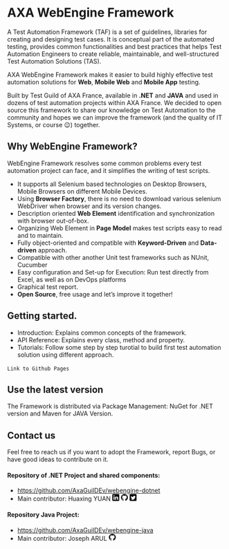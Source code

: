 ﻿# AXA WebEngine Framework

A Test Automation Framework (TAF) is a set of guidelines, libraries for creating and designing test cases.
It is conceptual part of the automated testing, provides common functionalities and best practices that helps Test Automation Engineers to create reliable, maintainable, and well-structured Test Automation Solutions (TAS).

AXA WebEngine Framework makes it easier to build highly effective test automation solutions for **Web**, **Mobile Web** and **Mobile App** testing.

Built by Test Guild of AXA France, available in **.NET** and **JAVA** and used in dozens of test automation projects within AXA France. We decided to open source this framework to share our knowledge on Test Automation to the community and hopes we can improve the framework (and the quality of IT Systems, or course 😉) together.

## Why WebEngine Framework?
WebEngine Framework resolves some common problems every test automation project can face, and it simplifies the writing of test scripts.
* It supports all Selenium based technologies on Desktop Browsers, Mobile Browsers on different Mobile Devices.
* Using **Browser Factory**, there is no need to download various selenium WebDriver when browser and its version changes.
* Description oriented **Web Element** identification and synchronization with browser out-of-box.
* Organizing Web Element in **Page Model** makes test scripts easy to read and to maintain.
* Fully object-oriented and compatible with **Keyword-Driven** and **Data-driven** approach.
* Compatible with other another Unit test frameworks such as NUnit, Cucumber
* Easy configuration and Set-up for Execution: Run test directly from Excel, as well as on DevOps platforms
* Graphical test report.
* **Open Source**, free usage and let’s improve it together!

<style>
table {
	text-align: center
}

td, th, tr {
   border: none!important;
   text-align: center
}
</style>


## Getting started.
* Introduction: Explains common concepts of the framework.
* API Reference: Explains every class, method and property.
* Tutorials: Follow some step by step turotial to build first test automation solution using different approach.

`Link to Github Pages`

## Use the latest version
The Framework is distributed via Package Management: NuGet for .NET version and Maven for JAVA Version.


## Contact us
Feel free to reach us if you want to adopt the Framework, report Bugs, or have good ideas to contribute on it.

#### Repository of .NET Project and shared components:
+ https://github.com/AxaGuilDEv/webengine-dotnet
+ Main contributor: Huaxing YUAN [<img src="AXA.WebEngine.Doc/images/linked-in.svg" width="16" />](https://www.linkedin.com/in/huaxing-yuan/) [<img src="AXA.WebEngine.Doc/images/github.svg" width="16" />](https://github.com/huaxing-yuan) [<img src="AXA.WebEngine.Doc/images/twitter.svg" width="16" />](https://twitter.com/huaxing_yuan)

#### Repository Java Project:
+ https://github.com/AxaGuilDEv/webengine-java
+ Main contributor: Joseph ARUL [<img src="AXA.WebEngine.Doc/images/github.svg" width="16" />](https://github.com/josepha26)
